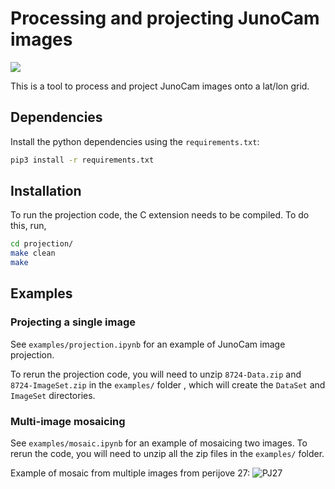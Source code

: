 # Processing and projecting JunoCam images

[<img src="https://readthedocs.org/projects/junocamprojection/badge/?version=latest&style=flat-default">](https://junocamprojection.readthedocs.io/en/latest/)

This is a tool to process and project JunoCam images onto a lat/lon grid. 

## Dependencies
Install the python dependencies using the `requirements.txt`:

```bash
pip3 install -r requirements.txt
```

## Installation
To run the projection code, the C extension needs to be compiled. To do this, run,
```bash
cd projection/
make clean
make
```

## Examples

### Projecting a single image 

See `examples/projection.ipynb` for an example of JunoCam image projection.

To rerun the projection code, you will need to unzip `8724-Data.zip` and `8724-ImageSet.zip`
in the `examples/` folder , which will create the `DataSet` and `ImageSet` directories. 

### Multi-image mosaicing
See `examples/mosaic.ipynb` for an example of mosaicing two images. To rerun the code, 
you will need to unzip all the zip files in the `examples/` folder. 

Example of mosaic from multiple images from perijove 27:
![PJ27](https://raw.githubusercontent.com/ramanakumars/JunoCamProjection/master/examples/PJ27_mosaic_RGB.png)
